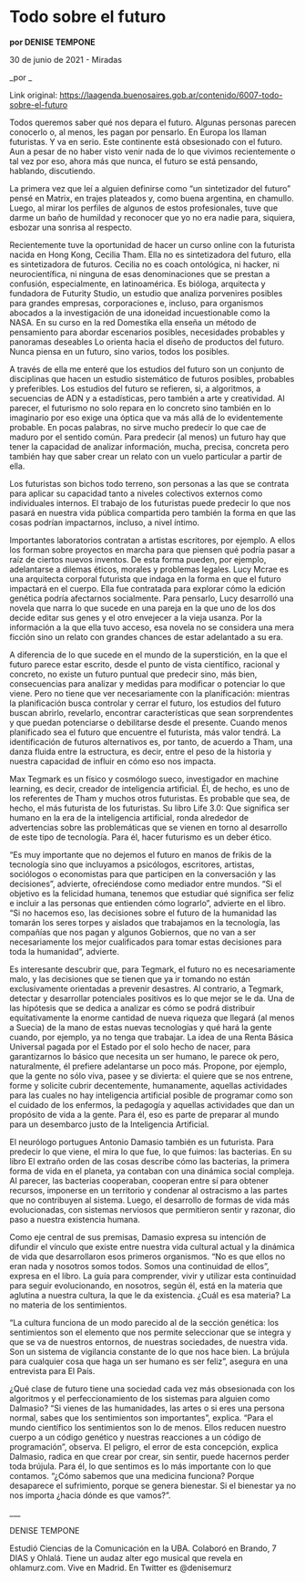 # Todo sobre el futuro

**por DENISE TEMPONE**

30 de junio de 2021 - Miradas

_por _

Link original: https://laagenda.buenosaires.gob.ar/contenido/6007-todo-sobre-el-futuro



Todos queremos saber qué nos depara el futuro. Algunas personas parecen conocerlo o, al menos, les pagan por pensarlo. En Europa los llaman futuristas. Y va en serio. Este continente está obsesionado con el futuro. Aun a pesar de no haber visto venir nada de lo que vivimos recientemente o tal vez por eso, ahora más que nunca, el futuro se está pensando, hablando, discutiendo.




La primera vez que leí a alguien definirse como “un sintetizador del futuro” pensé en Matrix, en trajes plateados y, como buena argentina, en chamullo. Luego, al mirar los perfiles de algunos de estos profesionales, tuve que darme un baño de humildad y reconocer que yo no era nadie para, siquiera, esbozar una sonrisa al respecto.




Recientemente tuve la oportunidad de hacer un curso online con la futurista nacida en Hong Kong, Cecilia Tham. Ella no es sintetizadora del futuro, ella es sintetizadora de futuros. Cecilia no es coach ontológica, ni hacker, ni neurocientífica, ni ninguna de esas denominaciones que se prestan a confusión, especialmente, en latinoamérica. Es bióloga, arquitecta y fundadora de Futurity Studio, un estudio que analiza porvenires posibles para grandes empresas, corporaciones e, incluso, para organismos abocados a la investigación de una idoneidad incuestionable como la NASA. En su curso en la red Domestika ella enseña un método de pensamiento para abordar escenarios posibles, necesidades probables y panoramas deseables Lo orienta hacia el diseño de productos del futuro. Nunca piensa en un futuro, sino varios, todos los posibles.




A través de ella me enteré que los estudios del futuro son un conjunto de disciplinas que hacen un estudio sistemático de futuros posibles, probables y preferibles. Los estudios del futuro se refieren, si, a algoritmos, a secuencias de ADN y a estadísticas, pero también a arte y creatividad. Al parecer, el futurismo no solo repara en lo concreto sino también en lo imaginario por eso exige una óptica que va más allá de lo evidentemente probable. En pocas palabras, no sirve mucho predecir lo que cae de maduro por el sentido común. Para predecir (al menos) un futuro hay que tener la capacidad de analizar información, mucha, precisa, concreta pero también hay que saber crear un relato con un vuelo particular a partir de ella.




Los futuristas son bichos todo terreno, son personas a las que se contrata para aplicar su capacidad tanto a niveles colectivos externos como individuales internos. El trabajo de los futuristas puede predecir lo que nos pasará en nuestra vida pública compartida pero también la forma en que las cosas podrían impactarnos, incluso, a nivel íntimo.




Importantes laboratorios contratan a artistas escritores, por ejemplo. A ellos los forman sobre proyectos en marcha para que piensen qué podría pasar a raíz de ciertos nuevos inventos. De esta forma pueden, por ejemplo, adelantarse a dilemas éticos, morales y problemas legales. Lucy Mcrae es una arquitecta corporal futurista que indaga en la forma en que el futuro impactará en el cuerpo. Ella fue contratada para explorar cómo la edición genética podría afectarnos socialmente. Para pensarlo, Lucy desarrolló una novela que narra lo que sucede en una pareja en la que uno de los dos decide editar sus genes y el otro envejecer a la vieja usanza. Por la información a la que ella tuvo acceso, esa novela no se considera una mera ficción sino un relato con grandes chances de estar adelantado a su era.




A diferencia de lo que sucede en el mundo de la superstición, en la que el futuro parece estar escrito, desde el punto de vista científico, racional y concreto, no existe un futuro puntual que predecir sino, más bien, consecuencias para analizar y medidas para modificar o potenciar lo que viene. Pero no tiene que ver necesariamente con la planificación: mientras la planificación busca controlar y cerrar el futuro, los estudios del futuro buscan abrirlo, revelarlo, encontrar características que sean sorprendentes y que puedan potenciarse o debilitarse desde el presente. Cuando menos planificado sea el futuro que encuentre el futurista, más valor tendrá. La identificación de futuros alternativos es, por tanto, de acuerdo a Tham, una danza fluida entre la estructura, es decir, entre el peso de la historia y nuestra capacidad de influir en cómo eso nos impacta.




Max Tegmark es un físico y cosmólogo sueco, investigador en machine learning, es decir, creador de inteligencia artificial. Él, de hecho, es uno de los referentes de Tham y muchos otros futuristas. Es probable que sea, de hecho, el más futurista de los futuristas. Su libro Life 3.0: Que significa ser humano en la era de la inteligencia artificial, ronda alrededor de advertencias sobre las problemáticas que se vienen en torno al desarrollo de este tipo de tecnología. Para él, hacer futurismo es un deber ético.




“Es muy importante que no dejemos el futuro en manos de frikis de la tecnología sino que incluyamos a psicólogos, escritores, artistas, sociólogos o economistas para que participen en la conversación y las decisiones”, advierte, ofreciéndose como mediador entre mundos. “Si el objetivo es la felicidad humana, tenemos que estudiar qué significa ser feliz e incluir a las personas que entienden cómo lograrlo”, advierte en el libro. “Si no hacemos eso, las decisiones sobre el futuro de la humanidad las tomarán los seres torpes y aislados que trabajamos en la tecnología, las compañías que nos pagan y algunos Gobiernos, que no van a ser necesariamente los mejor cualificados para tomar estas decisiones para toda la humanidad”, advierte.




Es interesante descubrir que, para Tegmark, el futuro no es necesariamente malo, y las decisiones que se tienen que ya ir tomando no están exclusivamente orientadas a prevenir desastres. Al contrario, a Tegmark, detectar y desarrollar potenciales positivos es lo que mejor se le da. Una de las hipótesis que se dedica a analizar es cómo se podrá distribuir equitativamente la enorme cantidad de nueva riqueza que llegará (al menos a Suecia) de la mano de estas nuevas tecnologías y qué hará la gente cuando, por ejemplo, ya no tenga que trabajar. La idea de una Renta Básica Universal pagada por el Estado por el solo hecho de nacer, para garantizarnos lo básico que necesita un ser humano, le parece ok pero, naturalmente, él prefiere adelantarse un poco más. Propone, por ejemplo, que la gente no sólo viva, pasee y se divierta: el quiere que se nos entrene, forme y solicite cubrir decentemente, humanamente, aquellas actividades para las cuales no hay inteligencia artificial posible de programar como son el cuidado de los enfermos, la pedagogía y aquellas actividades que dan un propósito de vida a la gente. Para él, eso es parte de preparar al mundo para un desembarco justo de la Inteligencia Artificial.




El neurólogo portugues Antonio Damasio también es un futurista. Para predecir lo que viene, el mira lo que fue, lo que fuimos: las bacterias. En su libro El extraño orden de las cosas describe cómo las bacterias, la primera forma de vida en el planeta, ya contaban con una dinámica social compleja. Al parecer, las bacterias cooperaban, cooperan entre sí para obtener recursos, imponerse en un territorio y condenar al ostracismo a las partes que no contribuyen al sistema. Luego, el desarrollo de formas de vida más evolucionadas, con sistemas nerviosos que permitieron sentir y razonar, dio paso a nuestra existencia humana.




Como eje central de sus premisas, Damasio expresa su intención de difundir el vínculo que existe entre nuestra vida cultural actual y la dinámica de vida que desarrollaron esos primeros organismos. “No es que ellos no eran nada y nosotros somos todos. Somos una continuidad de ellos”, expresa en el libro. La guía para comprender, vivir y utilizar esta continuidad para seguir evolucionando, en nosotros, según él, está en la materia que aglutina a nuestra cultura, la que le da existencia. ¿Cuál es esa materia? La no materia de los sentimientos.




“La cultura funciona de un modo parecido al de la sección genética: los sentimientos son el elemento que nos permite seleccionar que se integra y que se va de nuestros entornos, de nuestras sociedades, de nuestra vida. Son un sistema de vigilancia constante de lo que nos hace bien. La brújula para cualquier cosa que haga un ser humano es ser feliz”, asegura en una entrevista para El País.




¿Qué clase de futuro tiene una sociedad cada vez más obsesionada con los algoritmos y el perfeccionamiento de los sistemas para alguien como Dalmasio? “Si vienes de las humanidades, las artes o si eres una persona normal, sabes que los sentimientos son importantes”, explica. “Para el mundo científico los sentimientos son lo de menos. Ellos reducen nuestro cuerpo a un código genético y nuestras reacciones a un código de programación”, observa. El peligro, el error de esta concepción, explica Dalmasio, radica en que crear por crear, sin sentir, puede hacernos perder toda brújula. Para él, lo que sentimos es lo más importante con lo que contamos. “¿Cómo sabemos que una medicina funciona? Porque desaparece el sufrimiento, porque se genera bienestar. Si el bienestar ya no nos importa ¿hacia dónde es que vamos?”.




\_\_\_




DENISE TEMPONE




Estudió Ciencias de la Comunicación en la UBA. Colaboró en Brando, 7 DIAS y Ohlalá. Tiene un audaz alter ego musical que revela en ohlamurz.com. Vive en Madrid. En Twitter es @denisemurz




